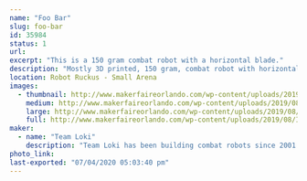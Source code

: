 ```yaml
---
name: "Foo Bar"
slug: foo-bar
id: 35984
status: 1
url: 
excerpt: "This is a 150 gram combat robot with a horizontal blade."
description: "Mostly 3D printed, 150 gram, combat robot with horizontal blade. Controlled by a custom built DSM2 transmitter stuffed into a Futaba Magnum Sport pistol grip radio which has been gutted except for it's potentiometers and replaced by a teensy LC reading the A/D, processing mixing and other special features, and sending the data to a Spektrum LP5DSM transmitter module."
location: Robot Ruckus - Small Arena
images:
  - thumbnail: http://www.makerfaireorlando.com/wp-content/uploads/2019/08/IMG_5820.jpg
    medium: http://www.makerfaireorlando.com/wp-content/uploads/2019/08/IMG_5820.jpg
    large: http://www.makerfaireorlando.com/wp-content/uploads/2019/08/IMG_5820.jpg
    full: http://www.makerfaireorlando.com/wp-content/uploads/2019/08/IMG_5820.jpg
maker:
  - name: "Team Loki"
    description: "Team Loki has been building combat robots since 2001."
photo_link: 
last-exported: "07/04/2020 05:03:40 pm"
---
```

